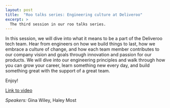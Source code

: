 ```yaml
---
layout: post
title:  "Roo talks series: Engineering culture at Deliveroo"
excerpt: >
  The third session in our roo talks series.
---
```


In this session, we will dive into what it means to be a part of the Deliveroo tech team. Hear from engineers on how we build things to last, how we embrace a culture of change, and how each team member contributes to our company vision and goals through innovation and passion for our products. We will dive into our engineering principles and walk through how you can grow your career, learn something new every day, and build something great with the support of a great team.

Enjoy!

[Link to video](https://drive.google.com/file/d/1sQGN904zqscwQx3zst2cBNMkmcwD8JGW/view?usp=sharing)

*Speakers:* Gina Wiley, Haley Most
